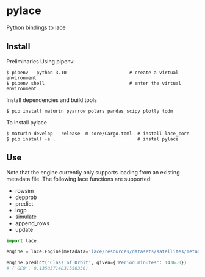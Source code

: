 # pylace

Python bindings to lace

## Install

Preliminaries Using pipenv:

```console
$ pipenv --python 3.10                       # create a virtual environment
$ pipenv shell                               # enter the virtual environment
```

Install dependencies and build tools

```console 
$ pip install maturin pyarrow polars pandas scipy plotly tqdm
```

To install pylace

```console
$ maturin develop --release -m core/Cargo.toml  # install lace_core
$ pip install -e .                              # instal pylace
```

## Use

Note that the engine currently only supports loading from an existing metadata
file. The following lace functions are supported:

- rowsim
- depprob
- predict
- logp
- simulate
- append_rows
- update

```python
import lace

engine = lace.Engine(metadata='lace/resources/datasets/satellites/metadata.lace')

engine.predict('Class_of_Orbit', given={'Period_minutes': 1436.0})
# ('GEO', 0.13583714831550336)
```
